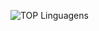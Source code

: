 ![TOP Linguagens](https://github-readme-stats.vercel.app/api/top-langs/?username=gustavgallo&layout=compact&theme=dracula)
